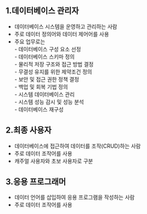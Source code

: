## 1.데이터베이스 관리자

-   데이터베이스 시스템을 운영하고 관리하는 사람
-   주로 데이터 정의어와 데이터 제어어를 사용
-   주요 업무로는  
    \- 데이터베이스 구성 요소 선정  
    \- 데이터베이스 스키마 정의  
    \- 물리적 저장 구조와 접근 방법 결정  
    \- 무결성 유지를 위한 제약조건 정의  
    \- 보안 및 접근 권한 정책 결정  
    \- 백업 및 회복 기법 정의  
    \- 시스템 데이터베이스 관리  
    \- 시스템 성능 감시 및 성능 분석  
    \- 데이터베이스 재구성

## 2.최종 사용자

-   데이터베이스에 접근하여 데이터를 조작(CRUD)하는 사람
-   주로 데이터 조작어를 사용
-   캐주얼 사용자와 초보 사용자로 구분

## 3.응용 프로그래머

-   데이터 언어를 삽입하여 응용 프로그램을 작성하는 사람
-   주로 데이터 조작어를 사용